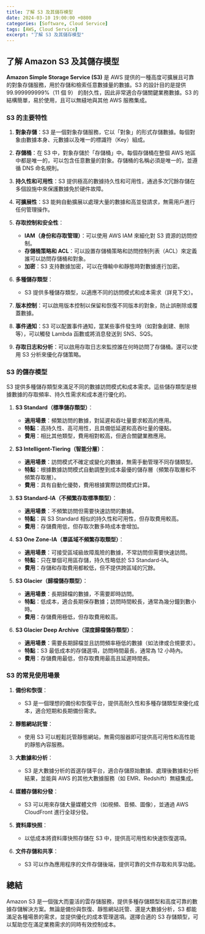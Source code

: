 ```yaml
---
title: 了解 S3 及其儲存模型
date: 2024-03-10 19:00:00 +0800
categories: [Software, Cloud Service]
tags: [AWS, Cloud Service] 
excerpt: "了解 S3 及其儲存模型"
---
```


## 了解 Amazon S3 及其儲存模型

**Amazon Simple Storage Service (S3)** 是 AWS 提供的一種高度可擴展且可靠的對象存儲服務，用於存儲和檢索任意數據量的數據。S3 的設計目的是提供 99.999999999%（11 個 9） 的耐久性，因此非常適合存儲關鍵業務數據。S3 的結構簡單，易於使用，且可以無縫地與其他 AWS 服務集成。

### **S3 的主要特性**

1. **對象存儲**：S3 是一個對象存儲服務，它以「對象」的形式存儲數據。每個對象由數據本身、元數據以及唯一的標識符（Key）組成。

2. **存儲桶**：在 S3 中，對象存儲於「存儲桶」中。每個存儲桶在整個 AWS 地區中都是唯一的，可以包含任意數量的對象。存儲桶的名稱必須是唯一的，並遵循 DNS 命名規則。

3. **持久性和可用性**：S3 提供極高的數據持久性和可用性，通過多次冗餘存儲在多個設施中來保護數據免於硬件故障。

4. **可擴展性**：S3 能夠自動擴展以處理大量的數據和高並發請求，無需用戶進行任何管理操作。

5. **存取控制和安全性**：
   - **IAM（身份和存取管理）**：可以使用 AWS IAM 來細化對 S3 資源的訪問控制。
   - **存儲桶策略和 ACL**：可以設置存儲桶策略和訪問控制列表（ACL）來定義誰可以訪問存儲桶和對象。
   - **加密**：S3 支持數據加密，可以在傳輸中和靜態時對數據進行加密。

6. **多種儲存類型**：
   - S3 提供多種儲存類型，以適應不同的訪問模式和成本需求（詳見下文）。

7. **版本控制**：可以啟用版本控制以保留和恢復不同版本的對象，防止誤刪除或覆蓋數據。

8. **事件通知**：S3 可以配置事件通知，當某些事件發生時（如對象創建、刪除等），可以觸發 Lambda 函數或將消息發送到 SNS、SQS。

9. **存取日志和分析**：可以啟用存取日志來監控誰在何時訪問了存儲桶。還可以使用 S3 分析來優化存儲策略。

### **S3 的儲存模型**

S3 提供多種儲存類型來滿足不同的數據訪問模式和成本需求。這些儲存類型是根據數據的存取頻率、持久性需求和成本進行優化的。

1. **S3 Standard（標準儲存類型）**：
   - **適用場景**：頻繁訪問的數據，對延遲和吞吐量要求較高的應用。
   - **特點**：高持久性、高可用性，且具備低延遲和高吞吐量的優點。
   - **費用**：相比其他類型，費用相對較高，但適合關鍵業務應用。

2. **S3 Intelligent-Tiering（智能分層）**：
   - **適用場景**：訪問模式不確定或變化的數據，無需手動管理不同存儲類型。
   - **特點**：根據數據訪問模式自動調整到成本最優的儲存層（頻繁存取層和不頻繁存取層）。
   - **費用**：具有自動化優勢，費用根據實際訪問模式計算。

3. **S3 Standard-IA（不頻繁存取標準類型）**：
   - **適用場景**：不頻繁訪問但需要快速訪問的數據。
   - **特點**：與 S3 Standard 相似的持久性和可用性，但存取費用較高。
   - **費用**：存儲費用低，但存取次數多時成本會增加。

4. **S3 One Zone-IA（單區域不頻繁存取類型）**：
   - **適用場景**：可接受區域級故障風險的數據，不常訪問但需要快速訪問。
   - **特點**：只在單個可用區存儲，持久性略低於 S3 Standard-IA。
   - **費用**：存儲和存取費用都較低，但不提供跨區域的冗餘。

5. **S3 Glacier（歸檔儲存類型）**：
   - **適用場景**：長期歸檔的數據，不需要即時訪問。
   - **特點**：低成本，適合長期保存數據；訪問時間較長，通常為幾分鐘到數小時。
   - **費用**：存儲費用極低，但存取費用較高。

6. **S3 Glacier Deep Archive（深度歸檔儲存類型）**：
   - **適用場景**：需要長期歸檔並且訪問頻率極低的數據（如法律或合規要求）。
   - **特點**：S3 最低成本的存儲選項，訪問時間最長，通常為 12 小時內。
   - **費用**：存儲費用最低，但存取費用最高且延遲時間長。

### **S3 的常見使用場景**

1. **備份和恢復**：
   - S3 是一個理想的備份和恢復平台，提供高耐久性和多種存儲類型來優化成本，適合短期和長期備份需求。

2. **靜態網站託管**：
   - 使用 S3 可以輕鬆託管靜態網站，無需伺服器即可提供高可用性和高性能的靜態內容服務。

3. **大數據和分析**：
   - S3 是大數據分析的首選存儲平台，適合存儲原始數據、處理後數據和分析結果，並能與 AWS 的其他大數據服務（如 EMR、Redshift）無縫集成。

4. **媒體存儲和分發**：
   - S3 可以用來存儲大量媒體文件（如視頻、音頻、圖像），並通過 AWS CloudFront 進行全球分發。

5. **資料庫快照**：
   - 以低成本將資料庫快照存儲在 S3 中，提供高可用性和快速恢復選項。

6. **文件存儲和共享**：
   - S3 可以作為應用程序的文件存儲後端，提供可靠的文件存取和共享功能。

## 總結

Amazon S3 是一個強大而靈活的雲存儲服務，提供多種存儲類型和高度可靠的數據存儲解決方案。無論是備份與恢復、靜態網站託管、還是大數據分析，S3 都能滿足各種場景的需求，並提供優化的成本管理選項。選擇合適的 S3 存儲類型，可以幫助您在滿足業務需求的同時有效控制成本。

